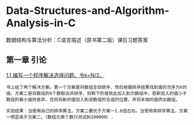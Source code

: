 # Data-Structures-and-Algorithm-Analysis-in-C
数据结构与算法分析：C语言描述（原书第二版）课后习题答案

## 第一章 引论
[1.1 编写一个程序解决选择问题。令k=N/2。]()
```
书上给了两个解决方案。第一个方案是将数组全部排序，然后根据排序结果找到值的次序为k的值。方案二是将数组的k个数取出并排序，将剩下的值依此加入到次数组中，若新加入的值小于数组的最小值则舍弃，否则将新的值加入到该数组的合适的位置，并将末端的值挤出数组。

实验结果：当使用自己的排序算法，方案二要优于方案一1.6倍左右。当使用库排序算法，方案一明显高于方案二。（数组元素个数只测试到100000）.
```

